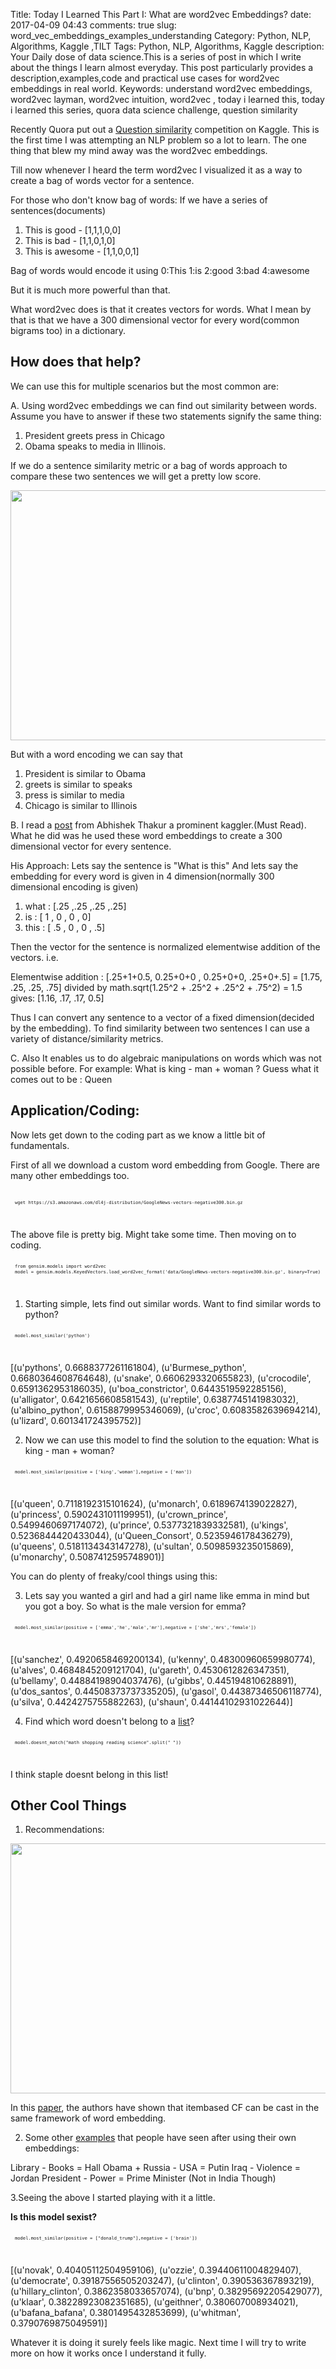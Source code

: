 Title: Today I Learned This Part I: What are word2vec Embeddings?
date:  2017-04-09 04:43
comments: true
slug: word_vec_embeddings_examples_understanding
Category: Python, NLP, Algorithms, Kaggle ,TILT
Tags: Python, NLP, Algorithms, Kaggle
description: Your Daily dose of data science.This is a series of post in which I write about the things I learn almost everyday. This post particularly provides a description,examples,code and practical use cases for word2vec embeddings in real world.
Keywords: understand word2vec embeddings, word2vec layman, word2vec intuition, word2vec , today i learned this, today i learned this series, quora data science challenge, question similarity

Recently Quora put out a [Question similarity](https://www.kaggle.com/c/quora-question-pairs) competition on Kaggle. This is the first time I was attempting an NLP problem so a lot to learn. The one thing that blew my mind away was the word2vec embeddings.

Till now whenever I heard the term word2vec I visualized it as a way to create a bag of words vector for a sentence.

For those who don't know bag of words:
If we have a series of sentences(documents)
1. This is good       - [1,1,1,0,0]
2. This is bad        - [1,1,0,1,0]
3. This is awesome    - [1,1,0,0,1]

Bag of words would encode it using 0:This 1:is 2:good 3:bad 4:awesome

But it is much more powerful than that.

What word2vec does is that it creates vectors for words.
What I mean by that is that we have a 300 dimensional vector for every word(common bigrams too) in a dictionary.

## How does that help?

We can use this for multiple scenarios but the most common are:

A. Using word2vec embeddings we can find out similarity between words.
Assume you have to answer if these two statements signify the same thing:

1. President greets press in Chicago
2. Obama speaks to media in Illinois.

If we do a sentence similarity metric or a bag of words approach to compare these two sentences we will get a pretty low score.

<div style="margin-top: 9px; margin-bottom: 10px;">
<center><img src="/images/word2vecembed.png"  height="400" width="700" ></center>
</div>

But with a word encoding we can say that

1. President is similar to Obama
2. greets is similar to speaks
3. press is similar to media
4. Chicago is similar to Illinois

B. I read a [post](https://www.linkedin.com/pulse/duplicate-quora-question-abhishek-thakur) from Abhishek Thakur a prominent kaggler.(Must Read). What he did was he used these word embeddings to create a 300 dimensional vector for every sentence.

His Approach: Lets say the sentence is "What is this"
And lets say the embedding for every word is given in 4 dimension(normally 300 dimensional encoding is given)

1. what : [.25 ,.25 ,.25 ,.25]
2. is   : [  1 ,  0 ,  0 ,  0]
3. this : [ .5 ,  0 ,  0 , .5]

Then the vector for the sentence is normalized elementwise addition of the vectors. i.e.

Elementwise addition :
[.25+1+0.5, 0.25+0+0 , 0.25+0+0, .25+0+.5] = [1.75, .25, .25, .75]
divided by
math.sqrt(1.25^2 + .25^2 + .25^2 + .75^2) = 1.5
gives:
[1.16, .17, .17, 0.5]

Thus I can convert any sentence to a vector  of a fixed dimension(decided by the embedding). To find similarity between two sentences I can use a variety of distance/similarity metrics.

C. Also It enables us to do algebraic manipulations on words which was not possible before. For example: What is king - man + woman ?
Guess what it comes out to be : Queen

## Application/Coding:

Now lets get down to the coding part as we know a little bit of fundamentals.

First of all we download a custom word embedding from Google. There are many other embeddings too.

<pre style="font-size:60%; padding:7px; margin:0em;">
<code class="bash">
wget https://s3.amazonaws.com/dl4j-distribution/GoogleNews-vectors-negative300.bin.gz
</code></pre>
<br>

The above file is pretty big. Might take some time. Then moving on to coding.

<pre style="font-size:60%; padding:7px; margin:0em;">
<code class="python">from gensim.models import word2vec
model = gensim.models.KeyedVectors.load_word2vec_format('data/GoogleNews-vectors-negative300.bin.gz', binary=True)
</code></pre>
<br>

1. Starting simple, lets find out similar words. Want to find similar words to python?

<pre style="font-size:60%; padding:7px; margin:0em;">
<code class="python">model.most_similar('python')
</code></pre>
<br>

[(u'pythons', 0.6688377261161804),
 (u'Burmese_python', 0.6680364608764648),
 (u'snake', 0.6606293320655823),
 (u'crocodile', 0.6591362953186035),
 (u'boa_constrictor', 0.6443519592285156),
 (u'alligator', 0.6421656608581543),
 (u'reptile', 0.6387745141983032),
 (u'albino_python', 0.6158879995346069),
 (u'croc', 0.6083582639694214),
 (u'lizard', 0.601341724395752)]

2. Now we can use this model to find the solution to the equation:
What is king - man + woman?

<pre style="font-size:60%; padding:7px; margin:0em;">
<code class="python">model.most_similar(positive = ['king','woman'],negative = ['man'])
</code></pre>
<br>

[(u'queen', 0.7118192315101624),
 (u'monarch', 0.6189674139022827),
 (u'princess', 0.5902431011199951),
 (u'crown_prince', 0.5499460697174072),
 (u'prince', 0.5377321839332581),
 (u'kings', 0.5236844420433044),
 (u'Queen_Consort', 0.5235946178436279),
 (u'queens', 0.5181134343147278),
 (u'sultan', 0.5098593235015869),
 (u'monarchy', 0.5087412595748901)]

You can do plenty of freaky/cool things using this:

<script src="//z-na.amazon-adsystem.com/widgets/onejs?MarketPlace=US&adInstanceId=c4ca54df-6d53-4362-92c0-13cb9977639e"></script>

3. Lets say you wanted a girl and had a girl name like emma in mind but you got a boy. So what is the male version for emma?

<pre style="font-size:60%; padding:7px; margin:0em;">
<code class="python">model.most_similar(positive = ['emma','he','male','mr'],negative = ['she','mrs','female'])
</code></pre>
<br>

[(u'sanchez', 0.4920658469200134),
 (u'kenny', 0.48300960659980774),
 (u'alves', 0.4684845209121704),
 (u'gareth', 0.4530612826347351),
 (u'bellamy', 0.44884198904037476),
 (u'gibbs', 0.445194810628891),
 (u'dos_santos', 0.44508373737335205),
 (u'gasol', 0.44387346506118774),
 (u'silva', 0.4424275755882263),
 (u'shaun', 0.44144102931022644)]

4. Find which word doesn't belong to a [list](https://github.com/dhammack/Word2VecExample/blob/master/main.py)?

<pre style="font-size:60%; padding:7px; margin:0em;">
<code class="python">model.doesnt_match("math shopping reading science".split(" "))
</code></pre>
<br>

I think staple doesnt belong in this list!

## Other Cool Things

1. Recommendations:

<div style="margin-top: 9px; margin-bottom: 10px;">
<center><img src="/images/recommendationpaper.png"  height="400" width="700" ></center>
</div>

In this [paper](https://arxiv.org/abs/1603.04259), the authors have shown that itembased CF can be cast in the same framework of word embedding.

2. Some other [examples](http://byterot.blogspot.in/2015/06/five-crazy-abstractions-my-deep-learning-word2doc-model-just-did-NLP-gensim.html) that people have seen after using their own embeddings:

Library - Books = Hall
Obama + Russia - USA = Putin
Iraq - Violence = Jordan
President - Power = Prime Minister (Not in India Though)

3.Seeing the above I started playing with it a little.

**Is this model sexist?**

<pre style="font-size:60%; padding:7px; margin:0em;">
<code class="python">model.most_similar(positive = ["donald_trump"],negative = ['brain'])
</code></pre>
<br>

[(u'novak', 0.40405112504959106),
 (u'ozzie', 0.39440611004829407),
 (u'democrate', 0.39187556505203247),
 (u'clinton', 0.390536367893219),
 (u'hillary_clinton', 0.3862358033657074),
 (u'bnp', 0.38295692205429077),
 (u'klaar', 0.38228923082351685),
 (u'geithner', 0.380607008934021),
 (u'bafana_bafana', 0.3801495432853699),
 (u'whitman', 0.3790769875049591)]

Whatever it is doing it surely feels like magic. Next time I will try to write more on how it works once I understand it fully.
